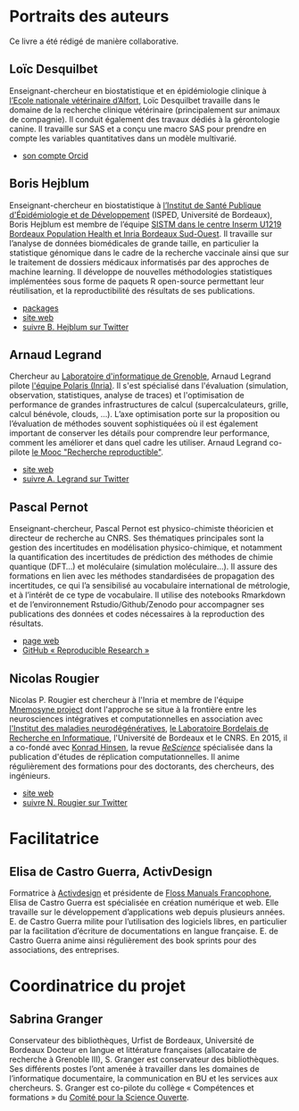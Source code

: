 
# Portraits des auteurs

Ce livre a été rédigé de manière collaborative.

## Loïc Desquilbet

Enseignant-chercheur en biostatistique et en épidémiologie clinique à
[l’Ecole nationale vétérinaire d’Alfort](https://www.vet-alfort.fr/), 
Loïc Desquilbet travaille dans le domaine de la recherche clinique vétérinaire 
(principalement sur animaux de compagnie). Il conduit également des travaux dédiés à 
la gérontologie canine. Il travaille sur SAS et a conçu une macro SAS pour prendre en 
compte les variables quantitatives dans un modèle multivarié. 

- [son compte Orcid](https://orcid.org/0000-0002-7044-2205)

## Boris Hejblum
Enseignant-chercheur en biostatistique à [l’Institut de Santé Publique d'Épidémiologie et de Développement](http://www.isped.u-bordeaux.fr/) 
(ISPED, Université de Bordeaux), 
Boris Hejblum est membre de l’équipe [SISTM dans le centre Inserm U1219 Bordeaux Population Health et Inria Bordeaux Sud-Ouest](https://www.inria.fr/equipes/sistm).
Il travaille sur l’analyse de données biomédicales de grande taille, 
en particulier la statistique génomique dans le cadre de la recherche vaccinale 
ainsi que sur le traitement de dossiers médicaux informatisés par des approches de machine learning.
Il développe de nouvelles méthodologies statistiques implémentées 
sous forme de paquets R open-source permettant leur réutilisation, et la reproductibilité des résultats de ses publications.

- [packages](https://borishejblum.science/software/) 
- [site web](https://borishejblum.science/) 
- [suivre B. Hejblum sur Twitter](https://twitter.com/borishej)

## Arnaud Legrand
Chercheur au [Laboratoire d'informatique de Grenoble](http://www.liglab.fr/), 
Arnaud Legrand pilote [l'équipe Polaris (Inria)](https://team.inria.fr/polaris/). 
Il s'est spécialisé dans l'évaluation (simulation, observation, statistiques, analyse de traces) 
et l'optimisation de performance de grandes infrastructures de calcul 
(supercalculateurs, grille, calcul bénévole, clouds, …). 
L’axe optimisation porte sur la proposition ou l’évaluation de méthodes 
souvent sophistiquées où il est également important de conserver les détails pour comprendre leur performance, 
comment les améliorer et dans quel cadre les utiliser. 
Arnaud Legrand co-pilote [le Mooc "Recherche reproductible"](https://www.fun-mooc.fr/courses/course-v1:inria+41016+session01bis/about).

- [site web](http://mescal.imag.fr/membres/arnaud.legrand/) 
- [suivre A. Legrand sur Twitter](http://twitter.com/arnaudlegrand17)

## Pascal Pernot
Enseignant-chercheur, Pascal Pernot est 
physico-chimiste théoricien et directeur de recherche au CNRS. 
Ses thématiques principales sont la gestion des incertitudes en modélisation physico-chimique, 
et notamment la quantification des incertitudes de prédiction des méthodes de chimie quantique (DFT…) 
et moléculaire (simulation moléculaire…). 
Il assure des formations en lien avec les méthodes standardisées de propagation des incertitudes, 
ce qui l’a sensibilisé au vocabulaire international de métrologie, et à l’intérêt de ce type de vocabulaire. 
Il utilise des notebooks Rmarkdown et de 
l’environnement Rstudio/Github/Zenodo pour accompagner ses publications des données et codes nécessaires à la reproduction des résultats.

- [page web](http://pagesperso.lcp.u-psud.fr/pernot/) 
- [GitHub « Reproducible Research »](https://github.com/ppernot/Reproducible-Research)

## Nicolas Rougier
Nicolas P. Rougier est chercheur à l'Inria et 
membre de l'équipe [Mnemosyne project](https://mnemosyne-proj.org/) 
dont l'approche se situe à la frontière entre les neurosciences intégratives et computationnelles en association avec [l'Institut des maladies neurodégénératives](https://www.imn-bordeaux.org/), 
[le Laboratoire Bordelais de Recherche en Informatique](https://www.labri.fr/), l'Université de Bordeaux et le CNRS. 
En 2015, il a co-fondé avec [Konrad Hinsen](https://github.com/khinsen), 
la revue *[ReScience](http://rescience.github.io/)* spécialisée dans la publication d'études de réplication computationnelles. 
Il anime régulièrement des formations pour des doctorants, des chercheurs, des ingénieurs.
 
- [site web](http://www.labri.fr/perso/nrougier/) 
- [suivre N. Rougier sur Twitter](https://twitter.com/NPRougier?lang=fr)

# Facilitatrice

## Elisa de Castro Guerra, ActivDesign
Formatrice à [Activdesign](https://activdesign.eu/) et 
présidente de [Floss Manuals Francophone](https://www.flossmanualsfr.net/), 
Elisa de Castro Guerra est spécialisée en création numérique et web. 
Elle travaille sur le développement d’applications web depuis plusieurs années. 
E. de Castro Guerra milite pour l’utilisation des logiciels libres, 
en particulier par la facilitation 
d’écriture de documentations en langue française. 
E. de Castro Guerra anime ainsi régulièrement des book sprints pour des associations, des entreprises.

# Coordinatrice du projet

## Sabrina Granger
Conservateur des bibliothèques, Urfist de Bordeaux, Université de Bordeaux
Docteur en langue et littérature françaises (allocataire de recherche à Grenoble III), 
S. Granger est conservateur des bibliothèques. 
Ses différents postes l’ont amenée à travailler dans les domaines de l’informatique documentaire, 
la communication en BU et les services aux chercheurs. 
S. Granger est co-pilote du collège « Compétences et formations » 
du [Comité pour la Science Ouverte](https://www.ouvrirlascience.fr/presentation-du-comite/).










































